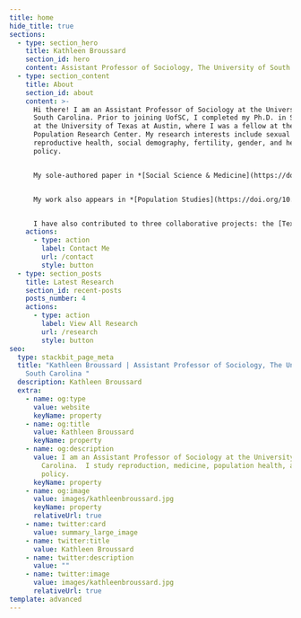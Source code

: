 ```yaml
---
title: home
hide_title: true
sections:
  - type: section_hero
    title: Kathleen Broussard
    section_id: hero
    content: Assistant Professor of Sociology, The University of South Carolina
  - type: section_content
    title: About
    section_id: about
    content: >-
      Hi there! I am an Assistant Professor of Sociology at the University of
      South Carolina. Prior to joining UofSC, I completed my Ph.D. in Sociology
      at the University of Texas at Austin, where I was a fellow at the
      Population Research Center. My research interests include sexual and
      reproductive health, social demography, fertility, gender, and health
      policy.


      My sole-authored paper in *[Social Science & Medicine](https://doi.org/10.1016/j.socscimed.2019.112686)* analyzes the narratives of 68 women living in two countries where abortion access was highly restricted (Ireland and Northern Ireland). These women either left the country to receive clinic-based care or obtained medications through informal channels to self-manage an abortion at home. In this work, I situate self-managed abortion within the continuum of (de)medicalization and reveal the ways medical technology and healthcare provision shape individual perceptions and beliefs about pain, the body, and the environment where care is received. 


      My work also appears in *[Population Studies](https://doi.org/10.1080/00324728.2020.1737188),[ Contraception](https://www.sciencedirect.com/science/article/pii/S0010782419303920?via%3Dihub), [American Journal of Public Health](https://doi.org/10.2105/AJPH.2019.305369), [Perspectives on Sexual and Reproductive Health](https://onlinelibrary.wiley.com/doi/full/10.1363/psrh.12073), [American Journal of Obstetrics & Gynecology](https://doi.org/10.1016/j.ajog.2020.02.026),* and *[BMJ Sexual and Reproductive Health](https://srh.bmj.com/content/44/3/181).* It has also been featured across major news outlets, including *[The New York Times](https://www.nytimes.com/2019/09/20/upshot/abortion-pills-rising-use.html)* and *[The Atlantic.](https://www.theatlantic.com/health/archive/2018/07/after-abortion-is-illegal/565430/)* In support of my research, I was awarded the 2019 Emerging Scholars in Family Planning grant from the Society of Family Planning and the NICHD Pre-Doctoral Training Fellowship in Demography. 


      I have also contributed to three collaborative projects: the [Texas Policy Evaluation Project](https://liberalarts.utexas.edu/txpep/) (TxPEP), which evaluates the impact of reproductive health legislation in Texas; [Project SANA](https://www.projectsana.org/), a nationwide study of self-managed abortion; and [Tsogolo la Thanzi](https://tsogololathanzi.uchicago.edu/) (TLT), a longitudinal study examining young young people's reproductive goals and behaviors amidst an AIDS epidemic in Southern Malawi.
    actions:
      - type: action
        label: Contact Me
        url: /contact
        style: button
  - type: section_posts
    title: Latest Research
    section_id: recent-posts
    posts_number: 4
    actions:
      - type: action
        label: View All Research
        url: /research
        style: button
seo:
  type: stackbit_page_meta
  title: "Kathleen Broussard | Assistant Professor of Sociology, The University of
    South Carolina "
  description: Kathleen Broussard
  extra:
    - name: og:type
      value: website
      keyName: property
    - name: og:title
      value: Kathleen Broussard
      keyName: property
    - name: og:description
      value: I am an Assistant Professor of Sociology at the University of South
        Carolina.  I study reproduction, medicine, population health, and social
        policy.
      keyName: property
    - name: og:image
      value: images/kathleenbroussard.jpg
      keyName: property
      relativeUrl: true
    - name: twitter:card
      value: summary_large_image
    - name: twitter:title
      value: Kathleen Broussard
    - name: twitter:description
      value: ""
    - name: twitter:image
      value: images/kathleenbroussard.jpg
      relativeUrl: true
template: advanced
---
```

